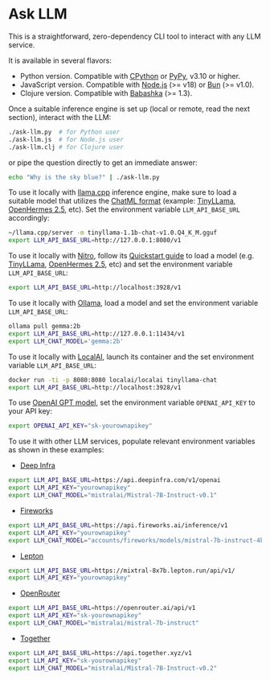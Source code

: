 # Ask LLM

This is a straightforward, zero-dependency CLI tool to interact with any LLM service.

It is available in several flavors:

* Python version. Compatible with [CPython](https://python.org) or [PyPy](https://pypy.org),  v3.10 or higher.
* JavaScript version. Compatible with [Node.js](https://nodejs.org) (>= v18) or [Bun](https://bun.sh) (>= v1.0).
* Clojure version. Compatible with [Babashka](https://babashka.org/) (>= 1.3).

Once a suitable inference engine is set up (local or remote, read the next section), interact with the LLM:
```bash
./ask-llm.py  # for Python user
./ask-llm.js  # for Node.js user
./ask-llm.clj # for Clojure user
```

or pipe the question directly to get an immediate answer:

```bash
echo "Why is the sky blue?" | ./ask-llm.py
```

To use it locally with [llama.cpp](https://github.com/ggerganov/llama.cpp) inference engine, make sure to load a suitable model that utilizes the [ChatML format](https://github.com/openai/openai-python/blob/release-v0.28.0/chatml.md) (example: [TinyLLama](https://huggingface.co/TheBloke/TinyLlama-1.1B-Chat-v1.0-GGUF), [OpenHermes 2.5](https://huggingface.co/TheBloke/OpenHermes-2.5-Mistral-7B-GGUF), etc). Set the environment variable `LLM_API_BASE_URL` accordingly:
```bash
~/llama.cpp/server -m tinyllama-1.1b-chat-v1.0.Q4_K_M.gguf
export LLM_API_BASE_URL=http://127.0.0.1:8080/v1
```

To use it locally with [Nitro](https://nitro.jan.ai/), follow its [Quickstart guide](https://nitro.jan.ai/quickstart#step-4-load-model) to load a model (e.g. [TinyLLama](https://huggingface.co/TheBloke/TinyLlama-1.1B-Chat-v1.0-GGUF), [OpenHermes 2.5](https://huggingface.co/TheBloke/OpenHermes-2.5-Mistral-7B-GGUF), etc) and set the environment variable `LLM_API_BASE_URL`:
```bash
export LLM_API_BASE_URL=http://localhost:3928/v1
```

To use it locally with [Ollama](https://ollama.com/), load a model and set the environment variable `LLM_API_BASE_URL`:
```bash
ollama pull gemma:2b
export LLM_API_BASE_URL=http://127.0.0.1:11434/v1
export LLM_CHAT_MODEL='gemma:2b'
```

To use it locally with [LocalAI](https://localai.io), launch its container and the set environment variable `LLM_API_BASE_URL`:
```bash
docker run -ti -p 8080:8080 localai/localai tinyllama-chat
export LLM_API_BASE_URL=http://localhost:3928/v1
```

To use [OpenAI GPT model](https://platform.openai.com/docs), set the environment variable `OPENAI_API_KEY` to your API key:
```bash
export OPENAI_API_KEY="sk-yourownapikey"
```

To use it with other LLM services, populate relevant environment variables as shown in these examples:

* [Deep Infra](https://deepinfra.com)
```bash
export LLM_API_BASE_URL=https://api.deepinfra.com/v1/openai
export LLM_API_KEY="yourownapikey"
export LLM_CHAT_MODEL="mistralai/Mistral-7B-Instruct-v0.1"
```

* [Fireworks](https://fireworks.ai/)
```bash
export LLM_API_BASE_URL=https://api.fireworks.ai/inference/v1
export LLM_API_KEY="yourownapikey"
export LLM_CHAT_MODEL="accounts/fireworks/models/mistral-7b-instruct-4k"
```

* [Lepton](https://lepton.ai)
```bash
export LLM_API_BASE_URL=https://mixtral-8x7b.lepton.run/api/v1/
export LLM_API_KEY="yourownapikey"
```

* [OpenRouter](https://openrouter.ai/)
```bash
export LLM_API_BASE_URL=https://openrouter.ai/api/v1
export LLM_API_KEY="sk-yourownapikey"
export LLM_CHAT_MODEL="mistralai/mistral-7b-instruct"
```

* [Together](https://www.together.ai/)
```bash
export LLM_API_BASE_URL=https://api.together.xyz/v1
export LLM_API_KEY="sk-yourownapikey"
export LLM_CHAT_MODEL="mistralai/Mistral-7B-Instruct-v0.2"
```